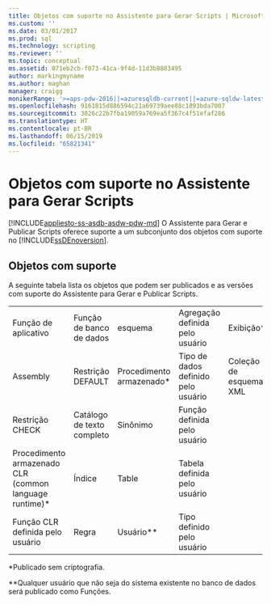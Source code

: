 ```yaml
---
title: Objetos com suporte no Assistente para Gerar Scripts | Microsoft Docs
ms.custom: ''
ms.date: 03/01/2017
ms.prod: sql
ms.technology: scripting
ms.reviewer: ''
ms.topic: conceptual
ms.assetid: 071eb2cb-f073-41ca-9f4d-11d3b8803495
author: markingmyname
ms.author: maghan
manager: craigg
monikerRange: '>=aps-pdw-2016||=azuresqldb-current||=azure-sqldw-latest||>=sql-server-2016||=sqlallproducts-allversions||>=sql-server-linux-2017||=azuresqldb-mi-current'
ms.openlocfilehash: 9161815d886594c21a69739aee88c1893bda7007
ms.sourcegitcommit: 3026c22b7fba19059a769ea5f367c4f51efaf286
ms.translationtype: HT
ms.contentlocale: pt-BR
ms.lasthandoff: 06/15/2019
ms.locfileid: "65821341"
---
```

# <a name="objects-supported-by-the-generate-scripts-wizard"></a>Objetos com suporte no Assistente para Gerar Scripts
[!INCLUDE[appliesto-ss-asdb-asdw-pdw-md](../../includes/appliesto-ss-asdb-asdw-pdw-md.md)]
  O Assistente para Gerar e Publicar Scripts oferece suporte a um subconjunto dos objetos com suporte no [!INCLUDE[ssDEnoversion](../../includes/ssdenoversion-md.md)].  
  
## <a name="supported-objects"></a>Objetos com suporte  
 A seguinte tabela lista os objetos que podem ser publicados e as versões com suporte do Assistente para Gerar e Publicar Scripts.  
  
||||||  
|-|-|-|-|-|  
|Função de aplicativo|Função de banco de dados|esquema|Agregação definida pelo usuário|Exibição*|  
|Assembly|Restrição DEFAULT|Procedimento armazenado*|Tipo de dados definido pelo usuário|Coleção de esquemas XML|  
|Restrição CHECK|Catálogo de texto completo|Sinônimo|Função definida pelo usuário||  
|Procedimento armazenado CLR (common language runtime)*|Índice|Table|Tabela definida pelo usuário||  
|Função CLR definida pelo usuário|Regra|Usuário**|Tipo definido pelo usuário||  
  
 *Publicado sem criptografia.  
  
 **Qualquer usuário que não seja do sistema existente no banco de dados será publicado como Funções.  
  
  
